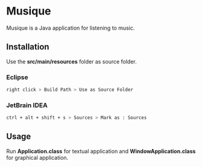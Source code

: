 # Musique

Musique is a Java application for listening to music.

## Installation

Use the __src/main/resources__ folder as source folder.

### Eclipse

```bash
right click > Build Path > Use as Source Folder
```

### JetBrain IDEA

```bash
ctrl + alt + shift + s > Sources > Mark as : Sources
```

## Usage
Run __Application.class__ for textual application and __WindowApplication.class__ for graphical application.

